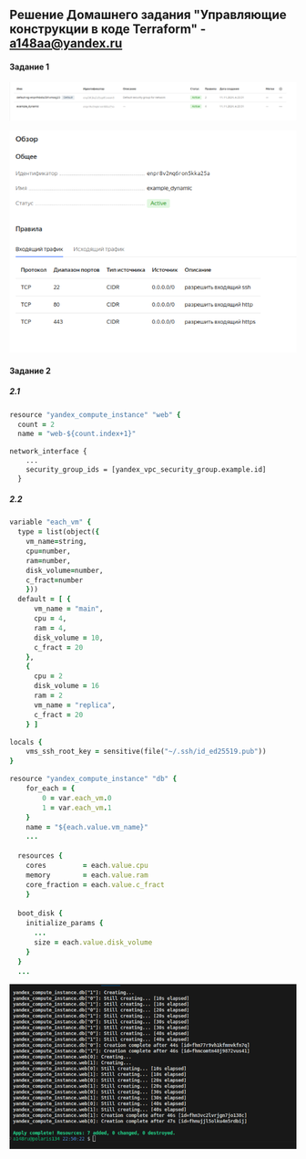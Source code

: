 ## Решение Домашнего задания "Управляющие конструкции в коде Terraform" - a148aa@yandex.ru

#### Задание 1

![alt text](image-1.png)

![alt text](image-2.png)

#### Задание 2

##### 2.1

```rb
resource "yandex_compute_instance" "web" {
  count = 2
  name = "web-${count.index+1}"
```


```
network_interface {
    ...
    security_group_ids = [yandex_vpc_security_group.example.id]
  }
```
##### 2.2

```rb
variable "each_vm" {
  type = list(object({  
    vm_name=string,
    cpu=number,
    ram=number,
    disk_volume=number,
    c_fract=number
    }))
  default = [ {
      vm_name = "main",
      cpu = 4,
      ram = 4,
      disk_volume = 10,
      c_fract = 20
    },
    {
      cpu = 2
      disk_volume = 16
      ram = 2
      vm_name = "replica",
      c_fract = 20
    } ]
```

```rb
locals {
    vms_ssh_root_key = sensitive(file("~/.ssh/id_ed25519.pub"))
}
```

```rb
resource "yandex_compute_instance" "db" {
    for_each = {
        0 = var.each_vm.0
        1 = var.each_vm.1
    }
    name = "${each.value.vm_name}"
    ...

  resources {
    cores         = each.value.cpu
    memory        = each.value.ram
    core_fraction = each.value.c_fract
    }

  boot_disk {
    initialize_params {
      ...
      size = each.value.disk_volume
    }
  }
  ...
```

![alt text](image-3.png)
